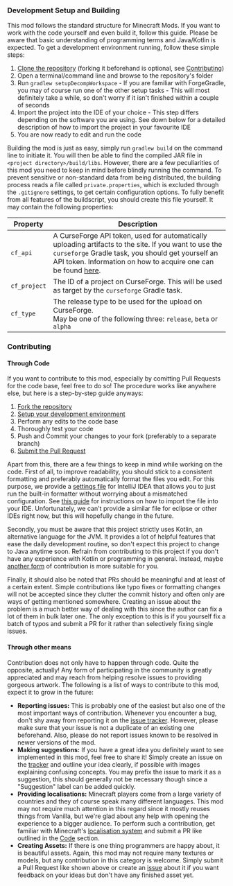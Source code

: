 ### Development Setup and Building
This mod follows the standard structure for Minecraft Mods. If you want to work with the code yourself and even build it, follow this guide. Please be aware that basic understanding of programming terms and Java/Kotlin is expected.
To get a development environment running, follow these simple steps:

  1. [Clone the repository](https://help.github.com/articles/cloning-a-repository/) (forking it beforehand is optional, see [Contributing](#contributing))
  2. Open a terminal/command line and browse to the repository's folder
  3. Run `gradlew setupDecompWorkspace`
    - If you are familiar with ForgeGradle, you may of course run one of the other setup tasks
    - This will most definitely take a while, so don't worry if it isn't finished within a couple of seconds
  4. Import the project into the IDE of your choice
    - This step differs depending on the software you are using. See down below for a detailed description of how to import the project in your favourite IDE
  5. You are now ready to edit and run the code

Building the mod is just as easy, simply run `gradlew build` on the command line to initiate it. You will then be able to find the compiled JAR file in `<project directory>/build/libs`. However, there are a few peculiarities of this mod you need to keep in mind before blindly running the command. To prevent sensitive or non-standard data from being distributed, the building process reads a file called `private.properties`, which is excluded through the `.gitignore` settings, to get certain configuration options. To fully benefit from all features of the buildscript, you should create this file yourself. It may contain the following properties:

|Property|Description|
|--------|-----------|
|`cf_api`|A CurseForge API token, used for automatically uploading artifacts to the site. If you want to use the `curseforge` Gradle task, you should get yourself an API token. Information on how to acquire one can be found [here](https://github.com/curseforge/api#generate-a-token).|
|`cf_project`|The ID of a project on CurseForge. This will be used as target by the `curseforge` Gradle task.|
|`cf_type`|The release type to be used for the upload on CurseForge.<br>May be one of the following three: `release`, `beta` or `alpha`|


### Contributing
#### Through Code
If you want to contribute to this mod, especially by comitting Pull Requests for the code base, feel free to do so! The procedure works like anywhere else, but here is a step-by-step guide anyways:

  1. [Fork the repository](https://help.github.com/articles/fork-a-repo/)
  2. [Setup your development environment](#development-setup-and-building)
  3. Perform any edits to the code base
  4. Thoroughly test your code
  5. Push and Commit your changes to your fork (preferably to a separate branch)
  6. [Submit the Pull Request](https://help.github.com/articles/creating-a-pull-request/)

Apart from this, there are a few things to keep in mind while working on the code.
First of all, to improve readability, you should stick to a consistent formatting and preferably automatically format the files you edit. For this purpose, we provide a [settings file](https://gist.github.com/PaleoCrafter/ab1c3e01501794843443a8af13a55fc6) for IntelliJ IDEA that allows you to just run the built-in formatter without worrying about a mismatched configuration. See [this guide](https://www.jetbrains.com/help/idea/2016.1/copying-code-style-settings.html) for instructions on how to import the file into your IDE. Unfortunately, we can't provide a similar file for eclipse or other IDEs right now, but this will hopefully change in the future.

Secondly, you must be aware that this project strictly uses Kotlin, an alternative language for the JVM. It provides a lot of helpful features that ease the daily development routine, so don't expect this project to change to Java anytime soon. Refrain from contributing to this project if you don't have any experience with Kotlin or programming in general. Instead, maybe [another form](#through-other-means) of contribution is more suitable for you.

Finally, it should also be noted that PRs should be meaningful and at least of a certain extent. Simple contributions like typo fixes or formatting changes will not be accepted since they clutter the commit history and often only are ways of getting mentioned somewhere. Creating an issue about the problem is a much better way of dealing with this since the author can fix a lot of them in bulk later one. The only exception to this is if you yourself fix a batch of typos and submit a PR for it rather than selectively fixing single issues.

#### Through other means
Contribution does not only have to happen through code. Quite the opposite, actually! Any form of participating in the community is greatly appreciated and may reach from helping resolve issues to providing gorgeous artwork. The following is a list of ways to contribute to this mod, expect it to grow in the future:

  - **Reporting issues:** This is probably one of the easiest but also one of the most important ways of contribution. Whenever you encounter a bug, don't shy away from reporting it on the [issue tracker](https://github.com/PaperKarmaBabies/OreCraft/issues). However, please make sure that your issue is not a duplicate of an existing one beforehand. Also, please do not report issues known to be resolved in newer versions of the mod.
  - **Making suggestions:** If you have a great idea you definitely want to see implemented in this mod, feel free to share it! Simply create an issue on the [tracker](https://github.com/PaperKarmaBabies/OreCraft/issues) and outline your idea clearly, if possible with images explaining confusing concepts. You may prefix the issue to mark it as a suggestion, this should generally not be necessary though since a "Suggestion" label can be added quickly.
  - **Providing localisations:** Minecraft players come from a large variety of countries and they of course speak many different languages. This mod may not require much attention in this regard since it mostly reuses things from Vanilla, but we're glad about any help with opening the experience to a bigger audience. To perform such a contribution, get familiar with Minecraft's [localisation system](http://minecraft.gamepedia.com/Language) and submit a PR like outlined in the [Code](#through-code) section.
  - **Creating Assets:** If there is one thing programmers are happy about, it is beautiful assets. Again, this mod may not require many textures or models, but any contribution in this category is welcome. Simply submit a Pull Request like shown above or create an [issue](https://github.com/PaperKarmaBabies/OreCraft/issues) about it if you want feedback on your ideas but don't have any finished asset yet.
